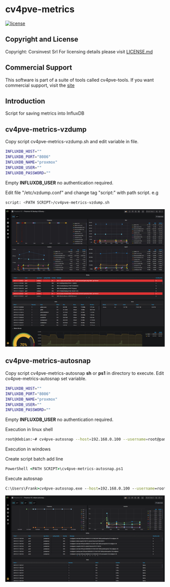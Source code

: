 # cv4pve-metrics

[![license](https://img.shields.io/github/license/corsinvest/cv4pve-metrics.svg)](https://github.com/Corsinvest/cv4pve-metrics/blob/master/LICENSE.md)

## Copyright and License

Copyright: Corsinvest Srl
For licensing details please visit [LICENSE.md](https://github.com/Corsinvest/cv4pve-metrics/blob/master/LICENSE.md)

## Commercial Support

This software is part of a suite of tools called cv4pve-tools. If you want commercial support, visit the [site](https://www.cv4pve-tools.com)

## Introduction

Script for saving metrics into InfluxDB

## cv4pve-metrics-vzdump

Copy script cv4pve-metrics-vzdump.sh and edit variable in file.

```sh
INFLUXDB_HOST=""
INFLUXDB_PORT="8086"
INFLUXDB_NAME="proxmox"
INFLUXDB_USER=""
INFLUXDB_PASSWORD=""
```

Empty **INFLUXDB_USER** no authentication required.

Edit file "/etc/vzdump.conf" and change tag "script:" with path script.
e.g

```sh
script: <PATH SCRIPT>/cv4pve-metrics-vzdump.sh
```

![Dashboard](./images/vzdump-dashboard.png)

## cv4pve-metrics-autosnap

Copy script cv4pve-metrics-autosnap **sh** or **ps1** in directory to execute.
Edit cv4pve-metrics-autosnap set variable.

```sh
INFLUXDB_HOST=""
INFLUXDB_PORT="8086"
INFLUXDB_NAME="proxmox"
INFLUXDB_USER=""
INFLUXDB_PASSWORD=""
```

Empty **INFLUXDB_USER** no authentication required.

Execution in linux shell

```sh
root@debian:~# cv4pve-autosnap --host=192.168.0.100 --username=root@pam --password=fagiano --vmid=111 snap --label='daily' --keep=2 --script cv4pve-metrics-autosnap.sh
```

Execution in windows

Create script batch add line

```bat
PowerShell <PATH SCRIPT>\cv4pve-metrics-autosnap.ps1
```

Execute autosnap

```cmd
C:\Users\Frank>cv4pve-autosnap.exe --host=192.168.0.100 --username=root@pam --password=fagiano --vmid=111 snap --label='daily' --keep=2 --script script.bat
```

![Dashboard](./images/cv4pve-autosnap-dashboard.png)
